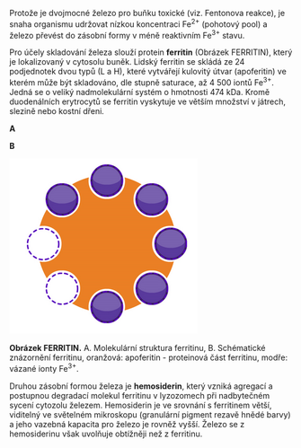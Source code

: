 Protože je dvojmocné železo pro buňku toxické (viz. Fentonova reakce), je snaha organismu udržovat nízkou koncentraci Fe<sup>2+</sup> (pohotový pool) a železo převést do zásobní formy v méně reaktivním Fe<sup>3+</sup> stavu. 

Pro účely skladování železa slouží protein **ferritin** (Obrázek FERRITIN), který je lokalizovaný v cytosolu buněk. Lidský ferritin se skládá ze 24 podjednotek dvou typů (L a H), které vytvářejí kulovitý útvar (apoferitin) ve kterém může být skladováno, dle stupně saturace, až 4 500 iontů Fe<sup>3+</sup>. Jedná se o veliký nadmolekulární systém o hmotnosti 474 kDa. Kromě duodenálních erytrocytů se ferritin vyskytuje ve větším množství v játrech, slezině nebo kostní dřeni. 

<div class="w3-row">
<div class="w3-col s5">

**A**
<bdl-pdb-pdbe-molstar molecule-id="6m54"></bdl-pdb-pdbe-molstar>
</div>
<div class="w3-col s5">

**B**

![Ferritin](imageferritin.png)

</div>
<div class="w3-col s2">
</div>

**Obrázek FERRITIN.** A. Molekulární struktura ferritinu, B. Schématické znázornění ferritinu, oranžová: apoferitin - proteinová část ferritinu, modře: vázané ionty Fe<sup>3+</sup>.
</div>
</div>

Druhou zásobní formou železa je **hemosiderin**, který vzniká agregací a postupnou degradací molekul ferritinu v lyzozomech při nadbytečném sycení cytozolu železem. Hemosiderin je ve srovnání s ferritinem větší, viditelný ve světelném mikroskopu (granulární pigment rezavě hnědé barvy) a jeho vazebná kapacita pro železo je rovněž vyšší. Železo se z hemosiderinu však uvolňuje obtížněji než z ferritinu.
